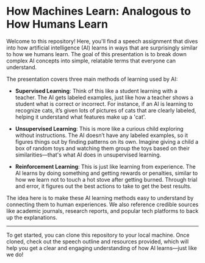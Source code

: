 # How Machines Learn: Analogous to How Humans Learn

Welcome to this repository! Here, you'll find a speech assignment that dives into how artificial intelligence (AI) learns in ways that are surprisingly similar to how we humans learn. The goal of this presentation is to break down complex AI concepts into simple, relatable terms that everyone can understand.

The presentation covers three main methods of learning used by AI:

- **Supervised Learning**: Think of this like a student learning with a teacher. The AI gets labeled examples, just like how a teacher shows a student what is correct or incorrect. For instance, if an AI is learning to recognize cats, it’s given lots of pictures of cats that are clearly labeled, helping it understand what features make up a 'cat'.

- **Unsupervised Learning**: This is more like a curious child exploring without instructions. The AI doesn’t have any labeled examples, so it figures things out by finding patterns on its own. Imagine giving a child a box of random toys and watching them group the toys based on their similarities—that's what AI does in unsupervised learning.

- **Reinforcement Learning**: This is just like learning from experience. The AI learns by doing something and getting rewards or penalties, similar to how we learn not to touch a hot stove after getting burned. Through trial and error, it figures out the best actions to take to get the best results.

The idea here is to make these AI learning methods easy to understand by connecting them to human experiences. We also reference credible sources like academic journals, research reports, and popular tech platforms to back up the explanations.

---

To get started, you can clone this repository to your local machine. Once cloned, check out the speech outline and resources provided, which will help you get a clear and engaging understanding of how AI learns—just like we do!
